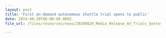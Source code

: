 ```yaml
---
layout: post
title: 'First on-demand autonomous shuttle trial opens to public'
date: 2019-08-20T00:00:00.000Z
file_url: /files/resources/news/20190820_Media_Release_AV_Trials_Sentosa.pdf

---
```


